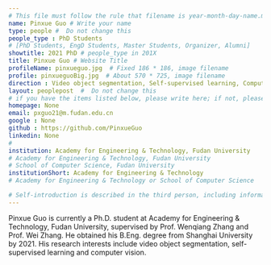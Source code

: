 ```yaml
---
# This file must follow the rule that filename is year-month-day-name.md .
name: Pinxue Guo # Write your name
type: people #  Do not change this
people_type : PhD Students
# [PhD Students, EngD Students, Master Students, Organizer, Alumni]
showtitle: 2021 PhD # people_type in 201X
title: Pinxue Guo # Website Title
profileName: pinxueguo.jpg  # Fixed 186 * 186, image filename
profile: pinxueguoBig.jpg  # About 570 * 725, image filename
direction : Video object segmentation, Self-supervised learning, Computer vision
layout: peoplepost  #  Do not change this
# if you have the items listed below, please write here; if not, please write None.
homepage: None
email: pxguo21@m.fudan.edu.cn
google : None
github : https://github.com/PinxueGuo
linkedin: None
# 
institution: Academy for Engineering & Technology, Fudan University
# Academy for Engineering & Technology, Fudan University
# School of Computer Science, Fudan University
institutionShort: Academy for Engineering & Technology
# Academy for Engineering & Technology or School of Computer Science

# Self-introduction is described in the third person, including information such as educational experience
---
```


Pinxue Guo is currently a Ph.D. student at Academy for Engineering & Technology, Fudan University, supervised by Prof. Wenqiang Zhang and Prof. Wei Zhang. He obtained his B.Eng. degree from Shanghai University by 2021. His research interests include video object segmentation, self-supervised learning and computer vision.




 

